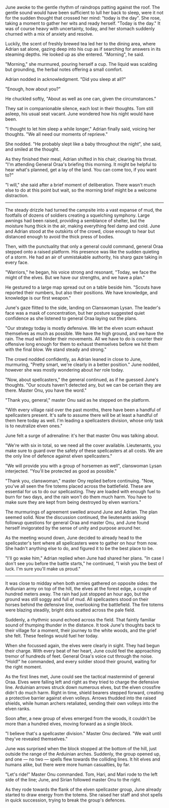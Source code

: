 June awoke to the gentle rhythm of raindrops patting against the roof. The gentle sound would have been sufficient to lull her back to sleep, were it not for the sudden thought that crossed her mind: "today is the day". She rose, taking a moment to gather her wits and ready herself. "Today is the day." It was of course heavy with uncertainty, today, and her stomach suddenly churned with a mix of anxiety and resolve.

Luckily, the scent of freshly brewed tea led her to the dining area, where Adrian sat alone, gazing deep into his cup as if searching for answers in its steaming depths. He looked up as she entered. "Morning", he said.

"Morning," she murmured, pouring herself a cup. The liquid was scalding but grounding, the herbal notes offering a small comfort.

Adrian nodded in acknowledgment. "Did you sleep at all?"

"Enough, how about you?"

He chuckled softly, "About as well as one can, given the circumstances."

They sat in companionable silence, each lost in their thoughts. Tom still asleep, his usual seat vacant. June wondered how his night would have been.

"I thought to let him sleep a while longer," Adrian finally said, voicing her thoughts. "We all need our moments of reprieve."

She nodded. "He probably slept like a baby throughout the night", she said, and smiled at the thought.

As they finished their meal, Adrian shifted in his chair, clearing his throat. "I'm attending General Oraa's briefing this morning. It might be helpful to hear what's planned, get a lay of the land. You can come too, if you want to?"

"I will," she said after a brief moment of deliberation. There wasn't much else to do at this point but wait, so the morning brief might be a welcome distraction.

---

The steady drizzle had turned the campsite into a vast expanse of mud, the footfalls of dozens of soldiers creating a squelching symphony. Large awnings had been raised, providing a semblance of shelter, but the moisture hung thick in the air, making everything feel damp and cold. June and Adrian stood at the outskirts of the crowd, close enough to hear but distanced enough to avoid the thick press of bodies.

Then, with the punctuality that only a general could command, general Oraa stepped onto a raised platform. His presence was like the sudden quieting of a storm. He had an air of unmistakable authority, his sharp gaze taking in every face.

"Warriors," he began, his voice strong and resonant, "Today, we face the might of the elves. But we have our strengths, and we have a plan."

He gestured to a large map spread out on a table beside him. "Scouts have reported their numbers, but also their positions. We have knowledge, and knowledge is our first weapon."

June's gaze flitted to the side, landing on Clanswoman Lysan. The leader's face was a mask of concentration, but her posture suggested quiet confidence as she listened to general Oraa laying out the plans.

"Our strategy today is mostly defensive. We let the elven scum exhaust themselves as much as possible. We have the high ground, and we have the rain. The mud will hinder their movements. All we have to do is counter their offensive long enough for them to exhaust themselves before we hit them with the final blow. We stand steady and strong."

The crowd nodded confidently, as Adrian leaned in close to June, murmuring, "Pretty smart, we're clearly in a better position." June nodded, however she was mostly wondering about _her_ role today.

"Now, about spellcasters," the general continued, as if he guessed June's thoughts. "Our scouts haven't detected any, but we can be certain they are there. Master Onu, you have the word."

"Thank you, general," master Onu said as he stepped on the platform.

"With every village raid over the past months, there have been a handful of spellcasters present. It's safe to assume there will be at least a handful of them here today as well. I'm leading a spellcasters division, whose only task is to neutralize elven ones." 

June felt a surge of adrenaline: it's her that master Onu was talking about.

"We're with six in total, so we need all the cover available. Lieutenants, you make sure to guard over the safety of these spellcasters at all costs. We are the only line of defence against elven spellcasters."

"We will provide you with a group of horsemen as well", clanswoman Lysan interjected. "You'll be protected as good as possible."

"Thank you, clanswoman," master Ony replied before continuing. "Now, you've all seen the fire totems placed across the battlefield. These are essential for us to do our spellcasting. They are loaded with enough fuel to burn for two days, and the rain won't do them much harm. You have to make sure they are kept from being destroyed by elven warriors."

The murmurings of agreement swelled around June and Adrian. The plan seemed solid. Now the discussion continued, the lieutenants asking followup questions for general Oraa and master Onu, and June found herself invigorated by the sense of unity and purpose around her.

As the meeting wound down, June decided to already head to the spellcaster's tent where all spellcasters were to gather on hour from now. She hadn't anything else to do, and figured it to be the best place to be.

"I'll go wake him," Adrian replied when June had shared her plans. "In case I don't see you before the battle starts," he continued, "I wish you the best of luck. I'm sure you'll make us proud."

---

It was close to midday when both armies gathered on opposite sides: the Ardiunian army on top of the hill, the elves at the forest edge, a couple of hundred meters away. The rain had just stopped an hour ago, but the ground was still soggy and full of mud. All spellcasters stood on their horses behind the defensive line, overlooking the battlefield. The fire totems were blazing steadily, bright dots scatted across the pale field.

Suddenly, a rhythmic sound echoed across the field. That faintly familiar sound of thumping thunder in the distance. It took June's thoughts back to their village for a moment, their journey to the white woods, and the grief she felt. These feelings would fuel her today. 

When she focussed again, the elves were clearly in sight. They had begun their charge. With every beat of her heart, June could feel the approaching tremor of hundreds of feet. General Oraa's voice cut through the noise. "Hold!" he commanded, and every soldier stood their ground, waiting for the right moment.

As the first lines met, June could see the tactical mastermind of general Oraa. Elves were falling left and right as they tried to charge the defensive line. Arduinian arrows struck down numerous elves, but the elven crossfire didn't do much harm. Right in time, shield bearers stepped forward, creating a protective barrier against elven volleys. Arrows thudded into the raised shields, while human archers retaliated, sending their own volleys into the elven ranks.

Soon after, a new group of elves emerged from the woods, it couldn't be more than a hundred elves, moving forward as a single block. 

"I believe that's a spellcaster division." Master Onu declared. "We wait until they've revealed themselves."

June was surprised when the block stopped at the bottom of the hill, just outside the range of the Arduinian arches. Suddenly, the group opened up, and one — no two — spells flew towards the colliding lines. It hit elves and humans alike, but there were more human casualties, by far.

"Let's ride!" Master Onu commanded. Tom, Hari, and Mari rode to the left side of the line; June, and Sirian followed master Onu to the right. 

As they rode towards the flank of the elven spellcaster group, June already started to draw energy from the totems. She raised her staff and shot spells in quick succession, trying to break the group's defences.